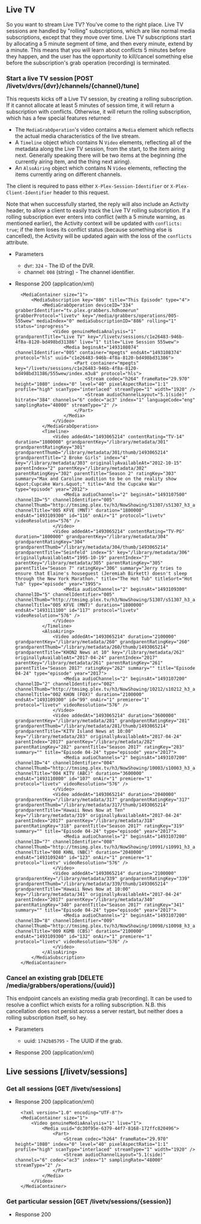 ## Live TV

So you want to stream Live TV? You've come to the right place. Live TV sessions are handled by "rolling" subscriptions, which are like normal media subscriptions, except that they move over time. Live TV subscriptions start by allocating a 5 minute segment of time, and then every minute, extend by a minute. This means that you will learn about conflicts 5 minutes before they happen, and the user has the opportunity to kill/cancel something else before the subscription's grab operation (recording) is terminated.

### Start a live TV session [POST /livetv/dvrs/{dvr}/channels/{channel}/tune]

This requests kicks off a Live TV session, by creating a rolling subscription. If it cannot allocate at least 5 minutes of session time, it will return a subscription with conflicts. Otherwise, it will return the rolling subscription, which has a few special features returned:

- The `MediaGrabOperation`'s video contains a `Media` element which reflects the actual media characteristics of the live stream.
- A `Timeline` object which contains N `Video` elements, reflecting all of the metadata along the Live TV session, from the start, to the item airing next. Generally speaking there will be two items at the beginning (the currently airing item, and the thing next airing).
- An `AlsoAiring` object which contains N `Video` elements, reflecting the items currently aring on different channels.

The client is required to pass either `X-Plex-Session-Identifier` or `X-Plex-Client-Identifier` header to this request.

Note that when successfully started, the reply will also include an Activity header, to allow a client to easily track the Live TV rolling subscription. If a rolling subscription ever enters into conflict (with a 5 minute warning, as mentioned earlier), the Activity context will be updated with `conflicts: true`; if the item loses its conflict status (because something else is cancelled), the Activity will be updated again with the loss of the `conflicts` attribute.

+ Parameters
    + dvr: `324` - The ID of the DVR.
    + channel: `008` (string) - The channel identifier.

+ Response 200 (application/xml)

        <MediaContainer size="1">
            <MediaSubscription key="886" title="This Episode" type="4">
                <MediaGrabOperation deviceID="334" grabberIdentifier="tv.plex.grabbers.hdhomerun" grabberProtocol="livetv" key="/media/grabbers/operations/005-555wew" mediaIndex="0" mediaSubscriptionID="886" rolling="1" status="inprogress">
                    <Video genuineMediaAnalysis="1" grandparentTitle="Live TV" key="/livetv/sessions/c1e26483-946b-4f8a-8120-bd498bd31386" live="1" title="Live Session 555wew">
                        <Media beginsAt="1493108074" channelIdentifier="005" container="mpegts" endsAt="1493108374" protocol="hls" uuid="c1e26483-946b-4f8a-8120-bd498bd31386">
                            <Part container="mpegts" key="/livetv/sessions/c1e26483-946b-4f8a-8120-bd498bd31386/555wew/index.m3u8" protocol="hls">
                                <Stream codec="h264" frameRate="29.970" height="1080" index="0" level="40" pixelAspectRatio="1:1" profile="high" scanType="interlaced" streamType="1" width="1920" />
                                <Stream audioChannelLayout="5.1(side)" bitrate="384" channels="6" codec="ac3" index="1" languageCode="eng" samplingRate="48000" streamType="2" />
                            </Part>
                        </Media>
                    </Video>
                </MediaGrabOperation>
                <Timeline>
                    <Video addedAt="1493065214" contentRating="TV-14" duration="1800000" grandparentKey="/library/metadata/301" grandparentRatingKey="301" grandparentThumb="/library/metadata/301/thumb/1493065214" grandparentTitle="2 Broke Girls" index="4" key="/library/metadata/303" originallyAvailableAt="2012-10-15" parentIndex="2" parentKey="/library/metadata/302" parentRatingKey="302" parentTitle="Season 2" ratingKey="303" summary="Max and Caroline audition to be on the reality show &quot;Cupcake Wars.&quot;" title="And the Cupcake War" type="episode" year="2012">
                        <Media audioChannels="2" beginsAt="1493107500" channelID="5" channelIdentifier="005" channelThumb="http://tmsimg.plex.tv/h3/NowShowing/51307/s51307_h3_aa.png" channelTitle="005 KFVE (MNT)" duration="1800000" endsAt="1493109300" id="116" onAir="1" protocol="livetv" videoResolution="576" />
                    </Video>
                    <Video addedAt="1493065214" contentRating="TV-PG" duration="1800000" grandparentKey="/library/metadata/304" grandparentRatingKey="304" grandparentThumb="/library/metadata/304/thumb/1493065214" grandparentTitle="Seinfeld" index="5" key="/library/metadata/306" originallyAvailableAt="1995-10-19" parentIndex="7" parentKey="/library/metadata/305" parentRatingKey="305" parentTitle="Season 7" ratingKey="306" summary="Jerry tries to ensure that Elaine's houseguest (Jeremiah Birkett) doesn't sleep through the New York Marathon." title="The Hot Tub" titleSort="Hot Tub" type="episode" year="1995">
                        <Media audioChannels="2" beginsAt="1493109300" channelID="5" channelIdentifier="005" channelThumb="http://tmsimg.plex.tv/h3/NowShowing/51307/s51307_h3_aa.png" channelTitle="005 KFVE (MNT)" duration="1800000" endsAt="1493111100" id="117" protocol="livetv" videoResolution="576" />
                    </Video>
                </Timeline>
                <AlsoAiring>
                    <Video addedAt="1493065214" duration="2100000" grandparentKey="/library/metadata/260" grandparentRatingKey="260" grandparentThumb="/library/metadata/260/thumb/1493065214" grandparentTitle="KHON2 News at 10" key="/library/metadata/262" originallyAvailableAt="2017-04-24" parentIndex="2017" parentKey="/library/metadata/261" parentRatingKey="261" parentTitle="Season 2017" ratingKey="262" summary="" title="Episode 04-24" type="episode" year="2017">
                        <Media audioChannels="2" beginsAt="1493107200" channelID="2" channelIdentifier="002" channelThumb="http://tmsimg.plex.tv/h3/NowShowing/10212/s10212_h3_aa.png" channelTitle="002 KHON (FOX)" duration="2100000" endsAt="1493109300" id="99" onAir="1" premiere="1" protocol="livetv" videoResolution="576" />
                    </Video>
                    <Video addedAt="1493065214" duration="3600000" grandparentKey="/library/metadata/281" grandparentRatingKey="281" grandparentThumb="/library/metadata/281/thumb/1493065214" grandparentTitle="KITV Island News at 10:00" key="/library/metadata/283" originallyAvailableAt="2017-04-24" parentIndex="2017" parentKey="/library/metadata/282" parentRatingKey="282" parentTitle="Season 2017" ratingKey="283" summary="" title="Episode 04-24" type="episode" year="2017">
                        <Media audioChannels="2" beginsAt="1493107200" channelID="4" channelIdentifier="004" channelThumb="http://tmsimg.plex.tv/h3/NowShowing/10003/s10003_h3_aa.png" channelTitle="004 KITV (ABC)" duration="3600000" endsAt="1493110800" id="107" onAir="1" premiere="1" protocol="livetv" videoResolution="576" />
                    </Video>
                    <Video addedAt="1493065214" duration="2040000" grandparentKey="/library/metadata/317" grandparentRatingKey="317" grandparentThumb="/library/metadata/317/thumb/1493065214" grandparentTitle="Hawaii News Now at Ten" key="/library/metadata/319" originallyAvailableAt="2017-04-24" parentIndex="2017" parentKey="/library/metadata/318" parentRatingKey="318" parentTitle="Season 2017" ratingKey="319" summary="" title="Episode 04-24" type="episode" year="2017">
                        <Media audioChannels="2" beginsAt="1493107200" channelID="7" channelIdentifier="008" channelThumb="http://tmsimg.plex.tv/h3/NowShowing/10991/s10991_h3_aa.png" channelTitle="008 KHNL (NBC)" duration="2040000" endsAt="1493109240" id="123" onAir="1" premiere="1" protocol="livetv" videoResolution="576" />
                    </Video>
                    <Video addedAt="1493065214" duration="2100000" grandparentKey="/library/metadata/339" grandparentRatingKey="339" grandparentThumb="/library/metadata/339/thumb/1493065214" grandparentTitle="Hawaii News Now at 10:00" key="/library/metadata/341" originallyAvailableAt="2017-04-24" parentIndex="2017" parentKey="/library/metadata/340" parentRatingKey="340" parentTitle="Season 2017" ratingKey="341" summary="" title="Episode 04-24" type="episode" year="2017">
                        <Media audioChannels="2" beginsAt="1493107200" channelID="8" channelIdentifier="009" channelThumb="http://tmsimg.plex.tv/h3/NowShowing/10098/s10098_h3_aa.png" channelTitle="009 KGMB (CBS)" duration="2100000" endsAt="1493109300" id="132" onAir="1" premiere="1" protocol="livetv" videoResolution="576" />
                    </Video>
                </AlsoAiring>
            </MediaSubscription>
        </MediaContainer>

### Cancel an existing grab [DELETE /media/grabbers/operations/{uuid}]

This endpoint cancels an existing media grab (recording). It can be used to resolve a conflict which exists for a rolling subscription. N.B. this cancellation does not persist across a server restart, but neither does a rolling subscription itself, so hey.

+ Parameters
    + uuid: `1742b85795` - The UUID if the grab.

+ Response 200 (application/xml)

## Live sessions [/livetv/sessions]

### Get all sessions [GET /livetv/sessions]

+ Response 200 (application/xml)

        <?xml version="1.0" encoding="UTF-8"?>
        <MediaContainer size="1">
            <Video genuineMediaAnalysis="1" live="1">
                <Media uuid="dc30f95e-6379-44f7-8168-172ffc820496">
                    <Part>
                        <Stream codec="h264" frameRate="29.970" height="1080" index="0" level="40" pixelAspectRatio="1:1" profile="high" scanType="interlaced" streamType="1" width="1920" />
                        <Stream audioChannelLayout="5.1(side)" channels="6" codec="ac3" index="1" samplingRate="48000" streamType="2" />
                    </Part>
                </Media>
            </Video>
        </MediaContainer>

### Get particular session [GET /livetv/sessions/{session}]

+ Response 200
